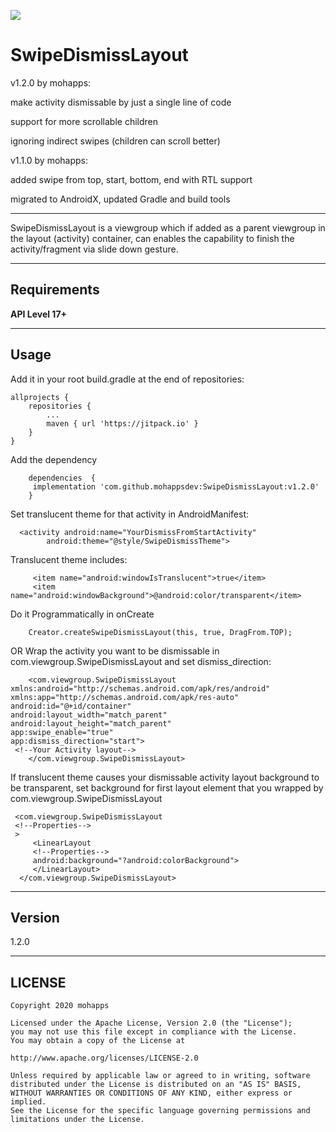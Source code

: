 [![](https://jitpack.io/v/mohappsdev/SwipeDismissLayout.svg)](https://jitpack.io/#mohappsdev/SwipeDismissLayout)

SwipeDismissLayout
===================

v1.2.0 by mohapps:

make activity dismissable by just a single line of code

support for more scrollable children

ignoring indirect swipes (children can scroll better)

v1.1.0 by mohapps:

added swipe from top, start, bottom, end with RTL support

migrated to AndroidX, updated Gradle and build tools


----------

SwipeDismissLayout is a viewgroup which if added as a parent viewgroup in the layout (activity) container, can enables the capability to finish the activity/fragment via slide down gesture.

----------

Requirements
-------------
**API Level 17+**

----------


Usage
-------------
Add it in your root build.gradle at the end of repositories:

	allprojects {
		repositories {
			...
			maven { url 'https://jitpack.io' }
		}
	}

Add the dependency

        dependencies  {
	     implementation 'com.github.mohappsdev:SwipeDismissLayout:v1.2.0'
        }

Set translucent theme for that activity in AndroidManifest:

      <activity android:name="YourDismissFromStartActivity"
            android:theme="@style/SwipeDismissTheme">

Translucent theme includes:

         <item name="android:windowIsTranslucent">true</item>
         <item name="android:windowBackground">@android:color/transparent</item>

Do it Programmatically in onCreate

        Creator.createSwipeDismissLayout(this, true, DragFrom.TOP);

OR Wrap the activity you want to be dismissable in com.viewgroup.SwipeDismissLayout and set dismiss_direction:

        <com.viewgroup.SwipeDismissLayout xmlns:android="http://schemas.android.com/apk/res/android"
    xmlns:app="http://schemas.android.com/apk/res-auto"
    android:id="@+id/container"
    android:layout_width="match_parent"
    android:layout_height="match_parent"
    app:swipe_enable="true"
    app:dismiss_direction="start">
     <!--Your Activity layout-->
        </com.viewgroup.SwipeDismissLayout>

If translucent theme causes your dismissable activity layout background to be transparent, set background for first layout element that you wrapped by com.viewgroup.SwipeDismissLayout

     <com.viewgroup.SwipeDismissLayout
     <!--Properties-->
     >
         <LinearLayout
         <!--Properties-->
         android:background="?android:colorBackground">
         </LinearLayout>
      </com.viewgroup.SwipeDismissLayout>



----------
Version
-------------
1.2.0

 ----------

## LICENSE

    Copyright 2020 mohapps

    Licensed under the Apache License, Version 2.0 (the "License");
    you may not use this file except in compliance with the License.
    You may obtain a copy of the License at

    http://www.apache.org/licenses/LICENSE-2.0

    Unless required by applicable law or agreed to in writing, software
    distributed under the License is distributed on an "AS IS" BASIS,
    WITHOUT WARRANTIES OR CONDITIONS OF ANY KIND, either express or implied.
    See the License for the specific language governing permissions and
    limitations under the License.
